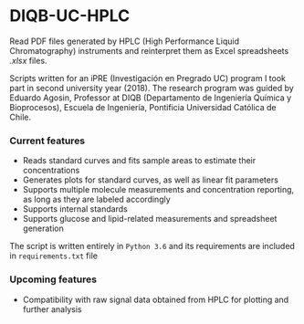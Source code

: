 # DIQB-UC-HPLC
Read PDF files generated by HPLC (High Performance Liquid Chromatography) instruments and reinterpret them as Excel spreadsheets _.xlsx_ files.

Scripts written for an iPRE (Investigación en Pregrado UC) program I took part in second university year (2018).
The research program was guided by Eduardo Agosin, Professor at DIQB (Departamento de Ingeniería Química y Bioprocesos), Escuela de Ingeniería, Pontificia Universidad Católica de Chile.

### Current features
- Reads standard curves and fits sample areas to estimate their concentrations
- Generates plots for standard curves, as well as linear fit parameters
- Supports multiple molecule measurements and concentration reporting, as long as they are labeled accordingly
- Supports internal standards
- Supports glucose and lipid-related measurements and spreadsheet generation

The script is written entirely in `Python 3.6` and its requirements are included in `requirements.txt` file

### Upcoming features
- Compatibility with raw signal data obtained from HPLC for plotting and further analysis

